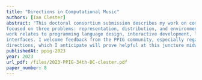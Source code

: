 ```yaml
---
title: "Directions in Computational Music"
authors: [Ian Clester]
abstract: "This doctoral consortium submission describes my work on computational music, which has primarily
focused on three problems: representation, distribution, and environment. Among other topics, this
work relates to programming language design, interactive development, live coding, and programming
interfaces. I welcome feedback from the PPIG community, especially regarding methodology and future
directions, which I anticipate will prove helpful at this juncture midway through my doctoral program."
publishedAt: ppig-2023
year: 2023
url_pdf: /files/2023-PPIG-34th-DC-clester.pdf
paper_number: 8
---
```

